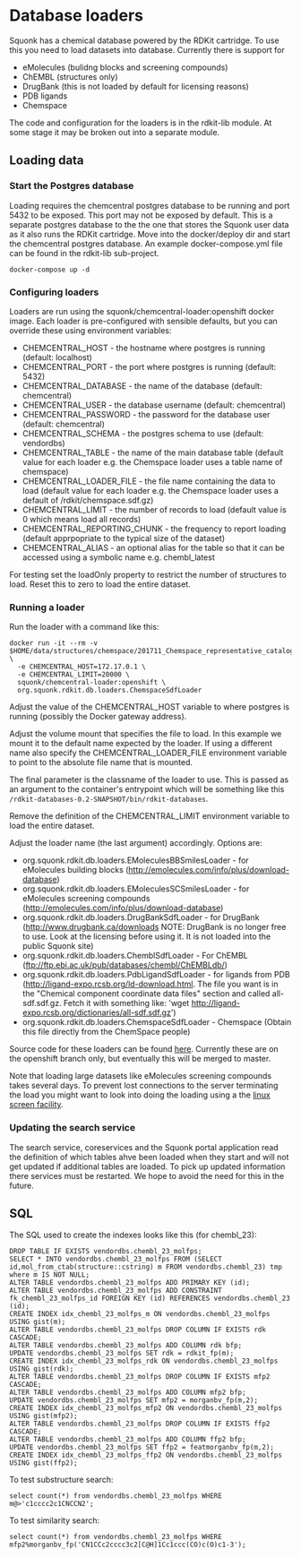 # Database loaders

Squonk has a chemical database powered by the RDKit cartridge.
To use this you need to load datasets into database.
Currently there is support for
* eMolecules (bulidng blocks and screening compounds)
* ChEMBL (structures only)
* DrugBank (this is not loaded by default for licensing reasons)
* PDB ligands
* Chemspace

The code and configuration for the loaders is in the rdkit-lib module.
At some stage it may be broken out into a separate module.

## Loading data

### Start the Postgres database

Loading requires the chemcentral postgres database to be running and port 5432 to be exposed.
This port may not be exposed by default.
This is a separate postgres database to the the one that stores the Squonk user data as it also runs the RDKit cartridge.
Move into the docker/deploy dir and start the chemcentral postgres database. An example docker-compose.yml file can be found 
in the rdkit-lib sub-project.

```
docker-compose up -d
```

### Configuring loaders

Loaders are run using the squonk/chemcentral-loader:openshift docker image.
Each loader is pre-configured with sensible defaults, but you can override these using environment variables:

* CHEMCENTRAL_HOST - the hostname where postgres is running (default: localhost)
* CHEMCENTRAL_PORT - the port where postgres is running (default: 5432)
* CHEMCENTRAL_DATABASE - the name of the database (default: chemcentral)
* CHEMCENTRAL_USER - the database username (default: chemcentral)
* CHEMCENTRAL_PASSWORD  - the password for the database user (default: chemcentral)
* CHEMCENTRAL_SCHEMA - the postgres schema to use (default: vendordbs)
* CHEMCENTRAL_TABLE - the name of the main database table (default value for each loader e.g. the Chemspace loader uses a table name of chemspace)
* CHEMCENTRAL_LOADER_FILE - the file name containing the data to load (default value for each loader e.g. the Chemspace loader uses a default of /rdkit/chemspace.sdf.gz)
* CHEMCENTRAL_LIMIT - the number of records to load (default value is 0 which means load all records)
* CHEMCENTRAL_REPORTING_CHUNK - the frequency to report loading (default apprpopriate to the typical size of the dataset)
* CHEMCENTRAL_ALIAS - an optional alias for the table so that it can be accessed using a symbolic name e.g. chembl_latest

For testing set the loadOnly property to restrict the number of structures to load. Reset this to zero to load the 
entire dataset.

### Running a loader

Run the loader with a command like this:

```
docker run -it --rm -v $HOME/data/structures/chemspace/201711_Chemspace_representative_catalogue_3_54M_sdf.sdf.gz:/rdkit/chemspace.sdf.gz:ro,Z \
  -e CHEMCENTRAL_HOST=172.17.0.1 \
  -e CHEMCENTRAL_LIMIT=20000 \
  squonk/chemcentral-loader:openshift \
  org.squonk.rdkit.db.loaders.ChemspaceSdfLoader
```

Adjust the value of the CHEMCENTRAL_HOST variable to where postgres is running (possibly the Docker gateway address).

Adjust the volume mount that specifies the file to load. In this example we mount it to the default name expected by the loader.
If using a different name also specify the CHEMCENTRAL_LOADER_FILE environment variable to point to the absolute file name that is mounted.

The final parameter is the classname of the loader to use. This is passed as an argument to the container's entrypoint which
will be something like this `/rdkit-databases-0.2-SNAPSHOT/bin/rdkit-databases`. 

Remove the definition of the CHEMCENTRAL_LIMIT environment variable to load the entire dataset. 

Adjust the loader name (the last argument) accordingly. Options are:
* org.squonk.rdkit.db.loaders.EMoleculesBBSmilesLoader - for eMolecules building blocks (http://emolecules.com/info/plus/download-database)
* org.squonk.rdkit.db.loaders.EMoleculesSCSmilesLoader - for eMolecules screening compounds (http://emolecules.com/info/plus/download-database)
* org.squonk.rdkit.db.loaders.DrugBankSdfLoader - for DrugBank (http://www.drugbank.ca/downloads NOTE: DrugBank is no longer free to use. Look at the licensing before using it. It is not loaded into the public Squonk site)
* org.squonk.rdkit.db.loaders.ChemblSdfLoader - For ChEMBL (ftp://ftp.ebi.ac.uk/pub/databases/chembl/ChEMBLdb/)
* org.squonk.rdkit.db.loaders.PdbLigandSdfLoader - for ligands from PDB (http://ligand-expo.rcsb.org/ld-download.html. The file you want is in the "Chemical component coordinate data files" section and called all-sdf.sdf.gz. Fetch it with something like: 'wget http://ligand-expo.rcsb.org/dictionaries/all-sdf.sdf.gz')
* org.squonk.rdkit.db.loaders.ChemspaceSdfLoader - Chemspace (Obtain this file directly from the ChemSpace people)

Source code for these loaders can be found [here](https://github.com/InformaticsMatters/squonk/tree/openshift/components/rdkit-databases/src/main/groovy/org/squonk/rdkit/db/loaders).
Currently these are on the openshift branch only, but eventually this will be merged to master.

Note that loading large datasets like eMolecules screening compounds takes several days.
To prevent lost connections to the server terminating the load you might want to look into doing the loading using a the 
[linux screen facility](https://www.gnu.org/software/screen/manual/screen.html). 


### Updating the search service

The search service, coreservices and the Squonk portal application read the definition of which tables ahve been loaded 
when they start and will not get updated if additional tables are loaded. To pick up updated information there services 
must be restarted. We hope to avoid the need for this in the future.


## SQL

The SQL used to create the indexes looks like this (for chembl_23):

```
DROP TABLE IF EXISTS vendordbs.chembl_23_molfps;
SELECT * INTO vendordbs.chembl_23_molfps FROM (SELECT id,mol_from_ctab(structure::cstring) m FROM vendordbs.chembl_23) tmp where m IS NOT NULL;
ALTER TABLE vendordbs.chembl_23_molfps ADD PRIMARY KEY (id);
ALTER TABLE vendordbs.chembl_23_molfps ADD CONSTRAINT fk_chembl_23_molfps_id FOREIGN KEY (id) REFERENCES vendordbs.chembl_23 (id);
CREATE INDEX idx_chembl_23_molfps_m ON vendordbs.chembl_23_molfps USING gist(m);
ALTER TABLE vendordbs.chembl_23_molfps DROP COLUMN IF EXISTS rdk CASCADE;
ALTER TABLE vendordbs.chembl_23_molfps ADD COLUMN rdk bfp;
UPDATE vendordbs.chembl_23_molfps SET rdk = rdkit_fp(m);
CREATE INDEX idx_chembl_23_molfps_rdk ON vendordbs.chembl_23_molfps USING gist(rdk);
ALTER TABLE vendordbs.chembl_23_molfps DROP COLUMN IF EXISTS mfp2 CASCADE;
ALTER TABLE vendordbs.chembl_23_molfps ADD COLUMN mfp2 bfp;
UPDATE vendordbs.chembl_23_molfps SET mfp2 = morganbv_fp(m,2);
CREATE INDEX idx_chembl_23_molfps_mfp2 ON vendordbs.chembl_23_molfps USING gist(mfp2);
ALTER TABLE vendordbs.chembl_23_molfps DROP COLUMN IF EXISTS ffp2 CASCADE;
ALTER TABLE vendordbs.chembl_23_molfps ADD COLUMN ffp2 bfp;
UPDATE vendordbs.chembl_23_molfps SET ffp2 = featmorganbv_fp(m,2);
CREATE INDEX idx_chembl_23_molfps_ffp2 ON vendordbs.chembl_23_molfps USING gist(ffp2);
```

To test substructure search:
```
select count(*) from vendordbs.chembl_23_molfps WHERE m@>'c1cccc2c1CNCCN2';
```

To test similarity search:
```
select count(*) from vendordbs.chembl_23_molfps WHERE mfp2%morganbv_fp('CN1CCc2cccc3c2[C@H]1Cc1ccc(CO)c(O)c1-3');
```

